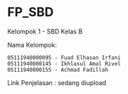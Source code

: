 # FP_SBD
<p>Kelompok 1 - SBD Kelas B</p>
<p>Nama Kelompok:</p>

    05111940000095 - Fuad Elhasan Irfani
    05111940000145 - Ikhlasul Amal Rivel
    05111940000155 - Achmad Fadillah
  
<p>Link Penjelasan : sedang diupload</p>
